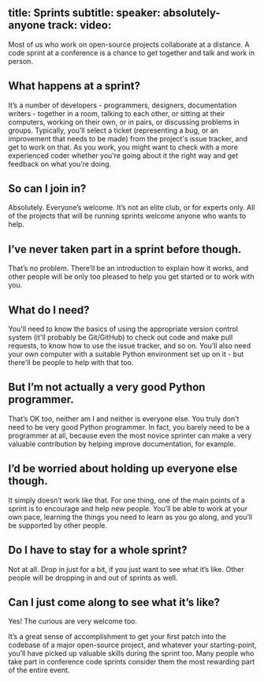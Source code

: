 title: Sprints
subtitle:
speaker: absolutely-anyone
track: 
video:
---
Most of us who work on open-source projects collaborate at a distance. A code sprint at a conference is a chance to get
together and talk and work in person.

## What happens at a sprint?

It’s a number of developers - programmers, designers, documentation writers - together in a room, talking to each other, or sitting at their computers, working on their own, or in pairs, or discussing problems in groups. Typically, you’ll select a ticket (representing a bug, or an improvement that needs to be made) from the project's issue tracker, and get to work on that. As you work, you might want to check with a more experienced coder whether you’re going about it the right way and get feedback on what you’re doing.

## So can I join in?
Absolutely. Everyone’s welcome. It’s not an elite club, or for experts only. All of the projects that will be running sprints welcome anyone who wants to help.

## I’ve never taken part in a sprint before though.
That’s no problem. There’ll be an introduction to explain how it works, and other people will be only too pleased to help you get started or to work with you.

## What do I need?
You'll need to know the basics of using the appropriate version control system (it'll probably be Git/GitHub) to check out code and make pull requests, to know how to use the issue tracker, and so on. You’ll also need your own computer with a suitable Python environment set up on it - but there'll be people to help with that too.

## But I’m not actually a very good Python programmer.
That’s OK too, neither am I and neither is everyone else. You truly don’t need to be very good Python programmer. In fact, you barely need to be a programmer at all, because even the most novice sprinter can make a very valuable contribution by helping improve documentation, for example.

## I’d be worried about holding up everyone else though.
It simply doesn’t work like that. For one thing, one of the main points of a sprint is to encourage and help new people. You’ll be able to work at your own pace, learning the things you need to learn as you go along, and you’ll be supported by other people.

## Do I have to stay for a whole sprint?
Not at all. Drop in just for a bit, if you just want to see what it’s like. Other people will be dropping in and out of sprints as well.

## Can I just come along to see what it’s like?
Yes! The curious are very welcome too.

It’s a great sense of accomplishment to get your first patch into the codebase of a major open-source project, and whatever your starting-point, you’ll have picked up valuable skills during the sprint too. Many people who take part in conference code sprints consider them the most rewarding part of the entire event.